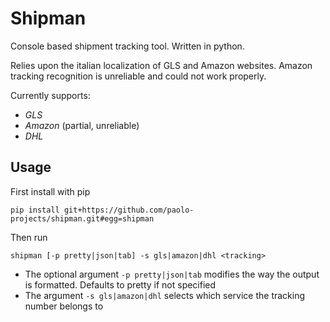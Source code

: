 # Shipman

Console based shipment tracking tool. Written in python.

Relies upon the italian localization of GLS and Amazon websites.
Amazon tracking recognition is unreliable and could not work properly. 

Currently supports:
- *GLS*
- *Amazon* (partial, unreliable)
- *DHL*

## Usage

First install with pip

```shell
pip install git+https://github.com/paolo-projects/shipman.git#egg=shipman
```

Then run

```shell
shipman [-p pretty|json|tab] -s gls|amazon|dhl <tracking>
```

- The optional argument `-p pretty|json|tab` modifies the way the output is formatted. 
Defaults to pretty if not specified
- The argument `-s gls|amazon|dhl` selects which service the tracking number belongs to